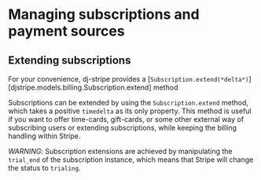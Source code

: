 # Managing subscriptions and payment sources

## Extending subscriptions

For your convenience, dj-stripe provides a [`Subscription.extend(*delta*)`][djstripe.models.billing.Subscription.extend] method


Subscriptions can be extended by using the `Subscription.extend` method,
which takes a positive `timedelta` as its only property. This method is
useful if you want to offer time-cards, gift-cards, or some other
external way of subscribing users or extending subscriptions, while
keeping the billing handling within Stripe.

*WARNING*: Subscription extensions are achieved by manipulating the `trial_end` of
the subscription instance, which means that Stripe will change the
status to `trialing`.
